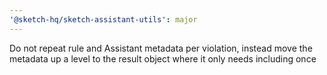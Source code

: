 ```yaml
---
'@sketch-hq/sketch-assistant-utils': major
---
```


Do not repeat rule and Assistant metadata per violation, instead move the metadata up a level to the result object where it only needs including once
